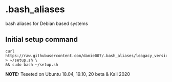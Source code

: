 # .bash_aliases
bash aliases for Debian based systems

## Initial setup command
```shell
curl https://raw.githubusercontent.com/danie007/.bash_aliases/leagacy_version/setup.sh > ~/setup.sh \
&& sudo bash ~/setup.sh
```

 **NOTE:** Teseted on Ubuntu 18.04, 19.10, 20 beta & Kali 2020
